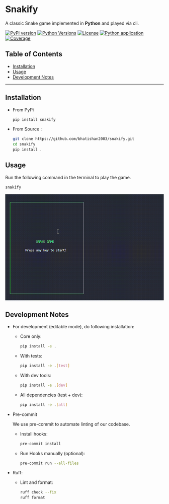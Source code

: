 # Snakify <!-- omit in toc -->

A classic Snake game implemented in **Python** and played via cli.

[![PyPI version](https://img.shields.io/pypi/v/snakify.svg?color=blue)](https://pypi.org/project/snakify/)
[![Python Versions](https://img.shields.io/pypi/pyversions/snakify.svg)](https://pypi.org/project/snakify/)
[![License](https://img.shields.io/github/license/bhatishan2003/snakify)](LICENSE)
[![Python application](https://github.com/bhatishan2003/snakify/actions/workflows/python-app.yml/badge.svg)](https://github.com/bhatishan2003/snakify/actions/workflows/python-app.yml)
[![Coverage](https://img.shields.io/codecov/c/github/bhatishan2003/snakify)](https://codecov.io/gh/bhatishan2003/snakify)

## Table of Contents <!-- omit in toc -->

- [Installation](#installation)
- [Usage](#usage)
- [Development Notes](#development-notes)

---

## Installation

-   From PyPi

    ```bash
    pip install snakify
    ```

-   From Source :

    ```bash
    git clone https://github.com/bhatishan2003/snakify.git
    cd snakify
    pip install .
    ```

## Usage

Run the following command in the terminal to play the game.

```bash
snakify
```

![Snake Game Demo](assets/demo.gif)

## Development Notes

-   For development (editable mode), do following installation:

    -   Core only:

        ```bash
        pip install -e .
        ```

    -   With tests:
        ```bash
        pip install -e .[test]
        ```
    -   With dev tools:

        ```bash
        pip install -e .[dev]
        ```

    -   All dependencies (test + dev):
        ```bash
        pip install -e .[all]
        ```

-   Pre-commit

    We use pre-commit to automate linting of our codebase.

    -   Install hooks:
        ```bash
        pre-commit install
        ```
    -   Run Hooks manually (optional):
        ```bash
        pre-commit run --all-files
        ```

-   Ruff:

    -   Lint and format:
        ```bash
        ruff check --fix
        ruff format
        ```
